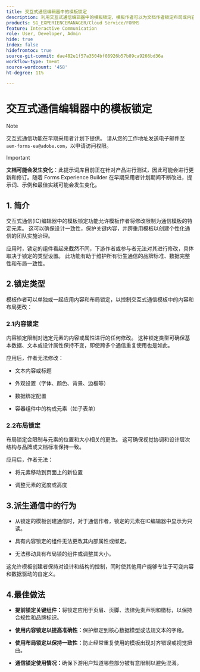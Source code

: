 ```yaml
---
title: 交互式通信编辑器中的模板锁定
description: 利用交互式通信编辑器中的模板锁定，模板作者可以为文档作者锁定布局或内容。
products: SG_EXPERIENCEMANAGER/Cloud Service/FORMS
feature: Interactive Communication
role: User, Developer, Admin
hide: true
index: false
hidefromtoc: true
source-git-commit: dae482e1f57a3504bf08926b57b89ca9266bd36a
workflow-type: tm+mt
source-wordcount: '458'
ht-degree: 11%

---
```



# 交互式通信编辑器中的模板锁定

>[!NOTE]
>
> 交互式通信功能在早期采用者计划下提供。 请从您的工作地址发送电子邮件至 `aem-forms-ea@adobe.com`，以申请访问权限。

>[!IMPORTANT]
>
> **文档可能会发生变化**：此提示词库目前正在针对产品进行测试，因此可能会进行更新和修订。随着 Forms Experience Builder 在早期采用者计划期间不断改进，提示词、示例和最佳实践可能会发生变化。

## &#x200B;1. 简介

交互式通信(IC)编辑器中的模板锁定功能允许模板作者将修改限制为通信模板的特定元素。 这可以确保设计一致性，保护关键内容，并跨重用模板以创建个性化通信的团队实施治理。

应用时，锁定的组件看起来截然不同，下游作者或参与者无法对其进行修改，具体取决于锁定的类型设置。 此功能有助于维护所有衍生通信的品牌标准、数据完整性和布局一致性。

## 2.锁定类型

模板作者可以单独或一起应用内容和布局锁定，以控制交互式通信模板中的内容和布局更改：

### 2.1内容锁定

内容锁定限制对选定元素的内容或属性进行的任何修改。 这种锁定类型可确保基本数据、文本或设计属性保持不变，即使跨多个通信重复使用也是如此。

应用后，作者无法修改：

- 文本内容或标题

- 外观设置（字体、颜色、背景、边框等）

- 数据绑定配置

- 容器组件中的构成元素（如子表单）

### 2.2布局锁定

布局锁定会限制与元素的位置和大小相关的更改。 这可确保视觉协调和设计层次结构与品牌或文档标准保持一致。

应用后，作者无法：

- 将元素移动到页面上的新位置

- 调整元素的宽度或高度

## 3.派生通信中的行为

- 从锁定的模板创建通信时，对于通信作者，锁定的元素在IC编辑器中显示为只读。

- 具有内容锁定的组件无法更改其内部属性或绑定。

- 无法移动具有布局锁的组件或调整其大小。

这允许模板创建者保持对设计和结构的控制，同时使其他用户能够专注于可变内容和数据驱动的自定义。

## 4.最佳做法

- **提前锁定关键组件：**&#x200B;将锁定应用于页眉、页脚、法律免责声明和徽标，以保持合规性和品牌标识。

- **使用内容锁定以提高准确性：**&#x200B;保护绑定到核心数据模型或法规文本的字段。

- **使用布局锁定以保持一致性：**&#x200B;防止经常重复使用的模板出现对齐错误或视觉扭曲。

- **通信锁定使用情况：**&#x200B;确保下游用户知道哪些部分被有意限制以避免混淆。
